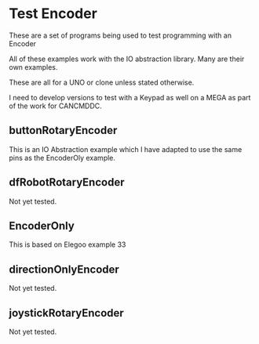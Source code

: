# Test Encoder

These are a set of programs being used to test programming with an Encoder

All of these examples work with the IO abstraction library. Many are their own examples.

These are all for a UNO or clone unless stated otherwise.

I need to develop versions to test with a Keypad as well on a MEGA as part of the work for CANCMDDC.

## buttonRotaryEncoder

This is an IO Abstraction example which I have adapted to use the same pins as the EncoderOly example.

## dfRobotRotaryEncoder

Not yet tested.

## EncoderOnly

This is based on Elegoo example 33 

## directionOnlyEncoder

Not yet tested.

## joystickRotaryEncoder
 
Not yet tested.
